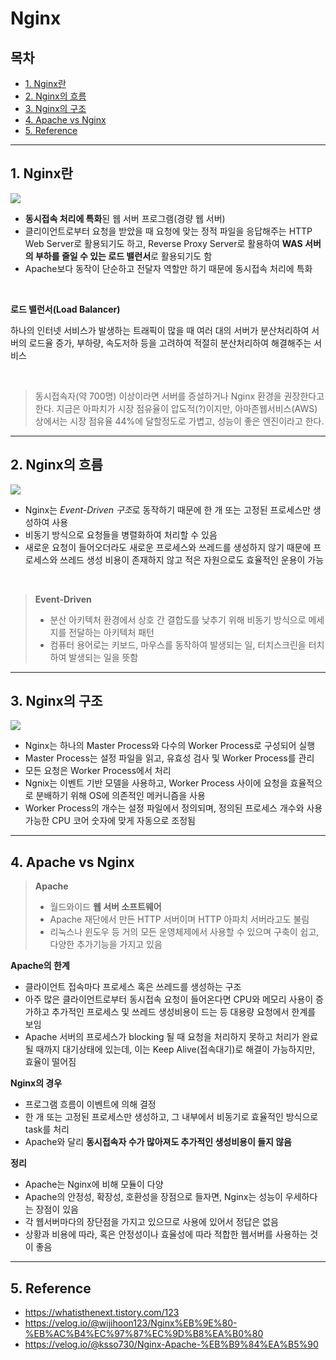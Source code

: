 # Nginx

## 목차

- [1. Nginx란](#1-nginx란)
- [2. Nginx의 흐름](#2-nginx의-흐름)
- [3. Nginx의 구조](#3-nginx의-구조)
- [4. Apache vs Nginx](#4-apache-vs-nginx)
- [5. Reference](#5-reference)

<hr>

## 1. Nginx란

![](https://media.vlpt.us/images/wijihoon123/post/74a515e9-e59d-4534-be9c-32ba441d66f9/nginx123.png)

- **동시접속 처리에 특화**된 웹 서버 프로그램(경량 웹 서버)
- 클리이언트로부터 요청을 받았을 때 요청에 맞는 정적 파일을 응답해주는 HTTP Web Server로 활용되기도 하고, Reverse Proxy Server로 활용하여 **WAS 서버의 부하를 줄일 수 있는 로드 밸런서**로 활용되기도 함
- Apache보다 동작이 단순하고 전달자 역할만 하기 때문에 동시접속 처리에 특화

<br>

**로드 밸런서(Load Balancer)**

하나의 인터넷 서비스가 발생하는 트래픽이 많을 때 여러 대의 서버가 분산처리하여 서버의 로드율 증가, 부하량, 속도저하 등을 고려하여 적절히 분산처리하여 해결해주는 서비스

<br>

> 동시접속자(약 700명) 이상이라면 서버를 증설하거나 Nginx 환경을 권장한다고 한다. 지금은 아파치가 시장 점유율이 압도적(?)이지만, 아마존웹서비스(AWS) 상에서는 시장 점유율 44%에 달할정도로 가볍고, 성능이 좋은 엔진이라고 한다.

<hr>

## 2. Nginx의 흐름

![](https://media.vlpt.us/images/wijihoon123/post/f7a48e26-ba2f-46eb-a7f6-c0b67e99f03a/nginx.png)

- Nginx는 *Event-Driven 구조*로 동작하기 때문에 한 개 또는 고정된 프로세스만 생성하여 사용
- 비동기 방식으로 요청들을 병렬화하여 처리할 수 있음
- 새로운 요청이 들어오더라도 새로운 프로세스와 쓰레드를 생성하지 않기 때문에 프로세스와 쓰레드 생성 비용이 존재하지 않고 적은 자원으로도 효율적인 운용이 가능

<br>

> **Event-Driven**
>
> - 분산 아키텍처 환경에서 상호 간 결합도를 낮추기 위해 비동기 방식으로 메세지를 전달하는 아키텍처 패턴
> - 컴퓨터 용어로는 키보드, 마우스를 동작하여 발생되는 일, 터치스크린을 터치하여 발생되는 일을 뜻함

<hr>

## 3. Nginx의 구조

![](https://media.vlpt.us/images/wijihoon123/post/3467a69b-25c0-49e1-ad76-51ee4143c49c/nginx111.png)

- Nginx는 하나의 Master Process와 다수의 Worker Process로 구성되어 실행
- Master Process는 설정 파일을 읽고, 유효성 검사 및 Worker Process를 관리
- 모든 요청은 Worker Process에서 처리
- Ngnix는 이벤트 기반 모델을 사용하고, Worker Process 사이에 요청을 효율적으로 분배하기 위해 OS에 의존적인 메커니즘을 사용
- Worker Process의 개수는 설정 파일에서 정의되며, 정의된 프로세스 개수와 사용 가능한 CPU 코어 숫자에 맞게 자동으로 조정됨

<hr>

## 4. Apache vs Nginx

> **Apache**
>
> - 월드와이드 **웹 서버 소프트웨어**
> - Apache 재단에서 만든 HTTP 서버이며 HTTP 아파치 서버라고도 불림
> - 리눅스나 윈도우 등 거의 모든 운영체제에서 사용할 수 있으며 구축이 쉽고, 다양한 추가기능을 가지고 있음

**Apache의 한계**

- 클라이언트 접속마다 프로세스 혹은 쓰레드를 생성하는 구조
- 아주 많은 클라이언트로부터 동시접속 요청이 들어온다면 CPU와 메모리 사용이 증가하고 추가적인 프로세스 및 쓰레드 생성비용이 드는 등 대용량 요청에서 한계를 보임
- Apache 서버의 프로세스가 blocking 될 때 요청을 처리하지 못하고 처리가 완료될 때까지 대기상태에 있는데, 이는 Keep Alive(접속대기)로 해결이 가능하지만, 효율이 떨어짐

**Nginx의 경우**

- 프로그램 흐름이 이벤트에 의해 결정
- 한 개 또는 고정된 프로세스만 생성하고, 그 내부에서 비동기로 효율적인 방식으로 task를 처리
- Apache와 달리 **동시접속자 수가 많아져도 추가적인 생성비용이 들지 않음**

**정리**

- Apache는 Nginx에 비해 모듈이 다양
- Apache의 안정성, 확장성, 호환성을 장점으로 들자면, Nginx는 성능이 우세하다는 장점이 있음
- 각 웹서버마다의 장단점을 가지고 있으므로 사용에 있어서 정답은 없음
- 상황과 비용에 따라, 혹은 안정성이나 효율성에 따라 적합한 웹서버를 사용하는 것이 좋음

<hr>

## 5. Reference

- https://whatisthenext.tistory.com/123
- https://velog.io/@wijihoon123/Nginx%EB%9E%80-%EB%AC%B4%EC%97%87%EC%9D%B8%EA%B0%80
- https://velog.io/@ksso730/Nginx-Apache-%EB%B9%84%EA%B5%90
